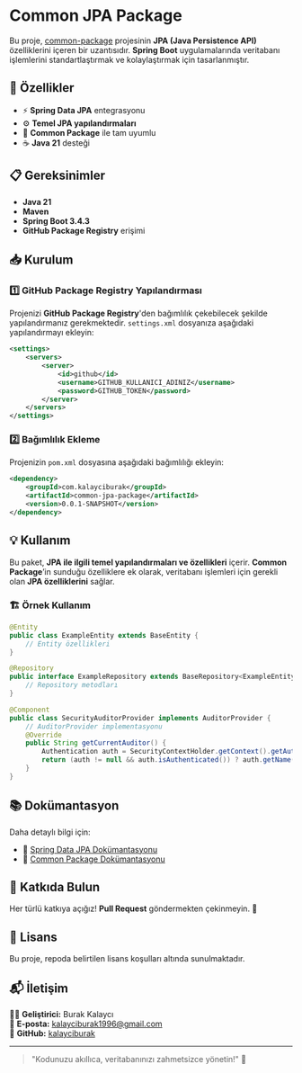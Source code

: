 # Common JPA Package

Bu proje, [common-package](https://github.com/kalayciburak/common-package) projesinin **JPA (Java Persistence API)**
özelliklerini içeren bir uzantısıdır. **Spring Boot** uygulamalarında veritabanı işlemlerini standartlaştırmak ve
kolaylaştırmak için tasarlanmıştır.

## 🚀 Özellikler

- ⚡ **Spring Data JPA** entegrasyonu
- ⚙️ **Temel JPA yapılandırmaları**
- 🔗 **Common Package** ile tam uyumlu
- ☕ **Java 21** desteği

## 📋 Gereksinimler

- **Java 21**
- **Maven**
- **Spring Boot 3.4.3**
- **GitHub Package Registry** erişimi

## 📥 Kurulum

### 1️⃣ GitHub Package Registry Yapılandırması

Projenizi **GitHub Package Registry**'den bağımlılık çekebilecek şekilde yapılandırmanız gerekmektedir.
`settings.xml` dosyanıza aşağıdaki yapılandırmayı ekleyin:

```xml
<settings>
    <servers>
        <server>
            <id>github</id>
            <username>GITHUB_KULLANICI_ADINIZ</username>
            <password>GITHUB_TOKEN</password>
        </server>
    </servers>
</settings>
```

### 2️⃣ Bağımlılık Ekleme

Projenizin `pom.xml` dosyasına aşağıdaki bağımlılığı ekleyin:

```xml
<dependency>
    <groupId>com.kalayciburak</groupId>
    <artifactId>common-jpa-package</artifactId>
    <version>0.0.1-SNAPSHOT</version>
</dependency>
```

## 💡 Kullanım

Bu paket, **JPA ile ilgili temel yapılandırmaları ve özellikleri** içerir.
**Common Package**’in sunduğu özelliklere ek olarak, veritabanı işlemleri için gerekli olan **JPA özelliklerini** sağlar.

### 🏗 Örnek Kullanım

```java
@Entity
public class ExampleEntity extends BaseEntity {
    // Entity özellikleri
}

@Repository
public interface ExampleRepository extends BaseRepository<ExampleEntity, String> {
    // Repository metodları
}

@Component
public class SecurityAuditorProvider implements AuditorProvider {
    // AuditorProvider implementasyonu
    @Override
    public String getCurrentAuditor() {
        Authentication auth = SecurityContextHolder.getContext().getAuthentication();
        return (auth != null && auth.isAuthenticated()) ? auth.getName() : "anonymousUser";
    }
}
```

## 📚 Dokümantasyon

Daha detaylı bilgi için:

- 📖 [Spring Data JPA Dokümantasyonu](https://docs.spring.io/spring-data/jpa/docs/current/reference/html/)
- 📖 [Common Package Dokümantasyonu](https://github.com/kalayciburak/common-package)

## 🤝 Katkıda Bulun

Her türlü katkıya açığız! **Pull Request** göndermekten çekinmeyin. 🚀

## 📜 Lisans

Bu proje, repoda belirtilen lisans koşulları altında sunulmaktadır.

## 📬 İletişim

👨‍💻 **Geliştirici:** Burak Kalaycı  
📧 **E-posta:** kalayciburak1996@gmail.com  
🐙 **GitHub:** [kalayciburak](https://github.com/kalayciburak)

---

> "Kodunuzu akıllıca, veritabanınızı zahmetsizce yönetin!" 🚀